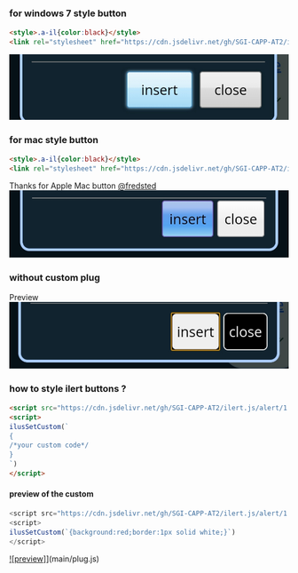 ### for windows 7 style button
```html
<style>.a-il{color:black}</style>
<link rel="stylesheet" href="https://cdn.jsdelivr.net/gh/SGI-CAPP-AT2/ilert.js/alert/1.0/custom.style/windows.css"> <!--for windows style buttons-->
```
[![fromlypreviewofw7](IMG_20210213_110550.jpg)](win7.txt)
### for mac style button
```html
<style>.a-il{color:black}</style>
<link rel="stylesheet" href="https://cdn.jsdelivr.net/gh/SGI-CAPP-AT2/ilert.js/alert/1.0/custom.style/apple.mac.css"> <!--for windows style buttons-->
```
Thanks for Apple Mac button [@fredsted](https://gist.github.com/fredsted)
[![--mac--prev--](IMG_20210213_105328.jpg)](mac.cust.txt)
### without custom plug
Preview
![al!=plug](IMG_20210213_111033.jpg)
### how to style ilert buttons ?
```html 
<script src="https://cdn.jsdelivr.net/gh/SGI-CAPP-AT2/ilert.js/alert/1.0/custom.style/main/plug.js"></script>
<script>
ilusSetCustom(`
{
/*your custom code*/
}
`)
</script>
```
#### preview of the custom
```javascript
<script src="https://cdn.jsdelivr.net/gh/SGI-CAPP-AT2/ilert.js/alert/1.0/custom.style/main/plug.js"></script>
<script>
ilusSetCustom(`{background:red;border:1px solid white;}`)
</script>
```
[![preview]](IMG_20210213_112623.jpg)](main/plug.js)
